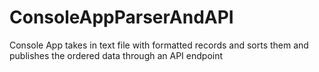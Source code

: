 # ConsoleAppParserAndAPI
Console App takes in text file with formatted records and sorts them and publishes the ordered data through an API endpoint
